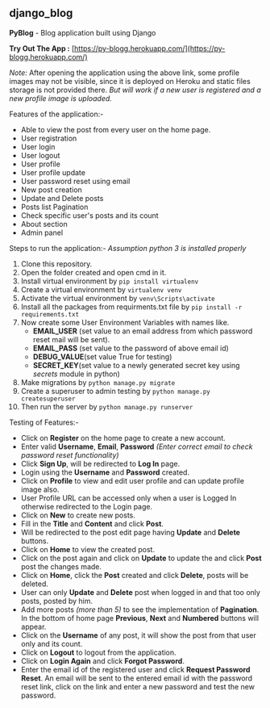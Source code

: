 ## django_blog
**PyBlog** - Blog application built using Django

**Try Out The App :** [https://py-blogg.herokuapp.com/](https://py-blogg.herokuapp.com/)

*Note:* After opening the application using the above link, some profile images may not be visible, since it is deployed on Heroku and static files storage is not provided there. *But will work if a new user is registered and a new profile image is uploaded.*

Features of the application:-
- Able to view the post from every user on the home page. 
- User registration
- User login
- User logout
- User profile 
- User profile update
- User password reset using email 
- New post creation 
- Update and Delete posts
- Posts list Pagination
- Check specific user's posts and its count
- About section
- Admin panel

Steps to run the application:-
*Assumption python 3  is installed properly*
1. Clone this repository.
2. Open the folder created and open cmd in it.
3. Install virtual environment by `pip install virtualenv`
4. Create a virtual environment by `virtualenv venv` 
5. Activate the virtual environment by `venv\Scripts\activate`
6. Install all the packages from requirments.txt file by `pip install -r requirements.txt`
7. Now create some User Environment Variables with names like.
	- **EMAIL_USER** (set value to an email address from which password reset mail will be sent).
	- **EMAIL_PASS** (set value to the password of above email id)
	- **DEBUG_VALUE**(set value True for testing)
	- **SECRET_KEY**(set value to a newly generated secret key using *secrets* module in python)
8. Make migrations by `python manage.py migrate`
9. Create a superuser to admin testing by `python manage.py createsuperuser`
10. Then run the server by `python manage.py runserver` 

Testing of Features:-
- Click on **Register** on the home page to create a new account.
-  Enter valid **Username**, **Email**, **Password** *(Enter correct email to check password reset functionality)*
- Click **Sign Up**, will be redirected to **Log In** page.
- Login using the **Username** and **Password** created.
- Click on **Profile** to view and edit user profile and can update profile image also.
- User Profile URL can be accessed only when a user is Logged In otherwise redirected to the Login page.
- Click on **New** to create new posts.
- Fill in the **Title** and **Content** and click **Post**.
- Will be redirected to the post edit page having **Update** and **Delete** buttons.
- Click on **Home** to view the created post.
- Click on the post again and click on **Update** to update the and click **Post** post the changes made.
- Click on **Home**, click the **Post** created and click **Delete**, posts will be deleted.
- User can only **Update** and **Delete** post when logged in and that too only posts, posted by him.
- Add more posts *(more than 5)* to see the implementation of **Pagination**. In the bottom of home page **Previous**, **Next** and **Numbered** buttons will appear.
- Click on the **Username** of any post, it will show the post from that user only and its count.
- Click on **Logout** to logout from the application.
- Click on **Login Again** and click **Forgot Password**.
- Enter the email id of the registered user and click **Request Password Reset**. An email will be sent to the entered email id with the password reset link, click on the link and enter a new password and test the new password.
